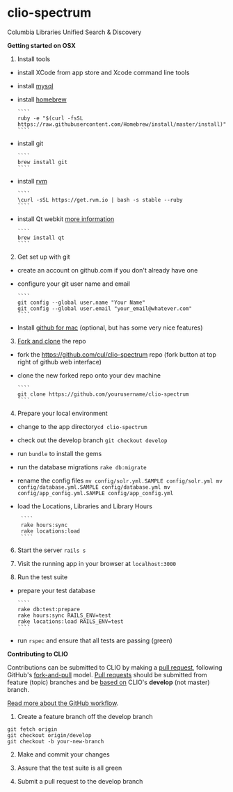 clio-spectrum
=============

Columbia Libraries Unified Search &amp; Discovery

**Getting started on OSX**

1. Install tools
  - install XCode from app store and Xcode command line tools

  - install [mysql]( http://dev.mysql.com/downloads/mysql/ )

  - install [homebrew](http://brew.sh/)
  
        ````
        ruby -e "$(curl -fsSL https://raw.githubusercontent.com/Homebrew/install/master/install)"
        ````
  - install git
  
        ````
        brew install git
        ````
  - install [rvm](http://rvm.io/rvm/install)

        ````
        \curl -sSL https://get.rvm.io | bash -s stable --ruby
        ````
  
  - install Qt webkit [more information](https://github.com/thoughtbot/capybara-webkit/wiki/Installing-Qt-and-compiling-capybara-webkit)

        ````
        brew install qt
        ````


2.  Get set up with git
  - create an account on github.com if you don't already have one
  - configure your git user name and email
  
        ````
        git config --global user.name "Your Name"
        git config --global user.email "your_email@whatever.com"
        ````

  - Install [github for mac](http://mac.github.com/) (optional, but has some very nice features) 



3. [Fork and clone](https://help.github.com/articles/fork-a-repo/) the repo
  - fork the https://github.com/cul/clio-spectrum repo (fork button at top right of github web interface)
  - clone the new forked repo onto your dev machine
 
        ````
        git clone https://github.com/yourusername/clio-spectrum
        ````
 
4. Prepare your local environment
 - change to the app directory`cd clio-spectrum`

 - check out the develop branch `git checkout develop`

 - run `bundle` to install the gems 
        
 - run the database migrations `rake db:migrate`

 - rename the config files
        ````
        mv config/solr.yml.SAMPLE config/solr.yml
        mv config/database.yml.SAMPLE config/database.yml
        mv config/app_config.yml.SAMPLE config/app_config.yml
        ````
 - load the Locations, Libraries and Library Hours 
 
        ````
        rake hours:sync
        rake locations:load
        ````
6. Start the server `rails s`

7. Visit the running app in your browser at `localhost:3000`

8. Run the test suite
  - prepare your test database
  
        ````
        rake db:test:prepare
        rake hours:sync RAILS_ENV=test
        rake locations:load RAILS_ENV=test
        ````
  - run `rspec` and ensure that all tests are passing (green)


**Contributing to CLIO**

Contributions can be submitted to CLIO by making a [pull request](https://help.github.com/articles/using-pull-requests/), following GitHub's [fork-and-pull](https://help.github.com/articles/using-pull-requests/#fork--pull) model.  [Pull requests](https://help.github.com/articles/using-pull-requests/) should be submitted from feature (topic) branches and be [based on](https://help.github.com/articles/using-pull-requests/#changing-the-branch-range-and-destination-repository) CLIO's **develop** (not master) branch.

[Read more about the GitHub workflow](https://guides.github.com/introduction/flow/index.html).  

1. Create a feature branch off the develop branch

  ````
  git fetch origin
  git checkout origin/develop
  git checkout -b your-new-branch
  ````
2. Make and commit your changes

3. Assure that the test suite is all green

4. Submit a pull request to the develop branch

